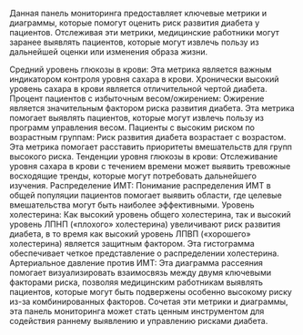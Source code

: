 Данная панель мониторинга предоставляет ключевые метрики и диаграммы, которые помогут оценить риск развития диабета у пациентов. Отслеживая эти метрики, медицинские работники могут заранее выявлять пациентов, которые могут извлечь пользу из дальнейшей оценки или изменения образа жизни.

Средний уровень глюкозы в крови: Эта метрика является важным индикатором контроля уровня сахара в крови. Хронически высокий уровень сахара в крови является отличительной чертой диабета.
Процент пациентов с избыточным весом/ожирением: Ожирение является значительным фактором риска развития диабета. Эта метрика помогает выявлять пациентов, которые могут извлечь пользу из программ управления весом.
Пациенты с высоким риском по возрастным группам: Риск развития диабета возрастает с возрастом. Эта метрика помогает расставить приоритеты вмешательств для групп высокого риска.
Тенденции уровня глюкозы в крови: Отслеживание уровня сахара в крови с течением времени может выявить тревожные восходящие тренды, которые могут потребовать дальнейшего изучения.
Распределение ИМТ: Понимание распределения ИМТ в общей популяции пациентов помогает выявить области, где целевые вмешательства могут быть наиболее эффективными.
Уровень холестерина: Как высокий уровень общего холестерина, так и высокий уровень ЛПНП («плохого» холестерина) увеличивают риск развития диабета, в то время как высокий уровень ЛПВП («хорошего» холестерина) является защитным фактором. Эта гистограмма обеспечивает четкое представление о распределении холестерина.
Артериальное давление против ИМТ: Эта диаграмма рассеяния помогает визуализировать взаимосвязь между двумя ключевыми факторами риска, позволяя медицинским работникам выявлять пациентов, которые могут быть подвержены особенно высокому риску из-за комбинированных факторов.
Сочетая эти метрики и диаграммы, эта панель мониторинга может стать ценным инструментом для содействия раннему выявлению и управлению рисками диабета.
